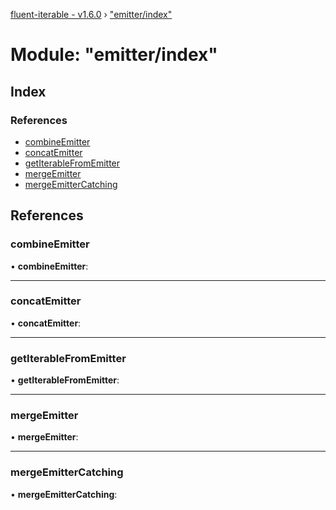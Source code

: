 [fluent-iterable - v1.6.0](../README.md) › ["emitter/index"](_emitter_index_.md)

# Module: "emitter/index"

## Index

### References

* [combineEmitter](_emitter_index_.md#combineemitter)
* [concatEmitter](_emitter_index_.md#concatemitter)
* [getIterableFromEmitter](_emitter_index_.md#getiterablefromemitter)
* [mergeEmitter](_emitter_index_.md#mergeemitter)
* [mergeEmitterCatching](_emitter_index_.md#mergeemittercatching)

## References

###  combineEmitter

• **combineEmitter**:

___

###  concatEmitter

• **concatEmitter**:

___

###  getIterableFromEmitter

• **getIterableFromEmitter**:

___

###  mergeEmitter

• **mergeEmitter**:

___

###  mergeEmitterCatching

• **mergeEmitterCatching**:
